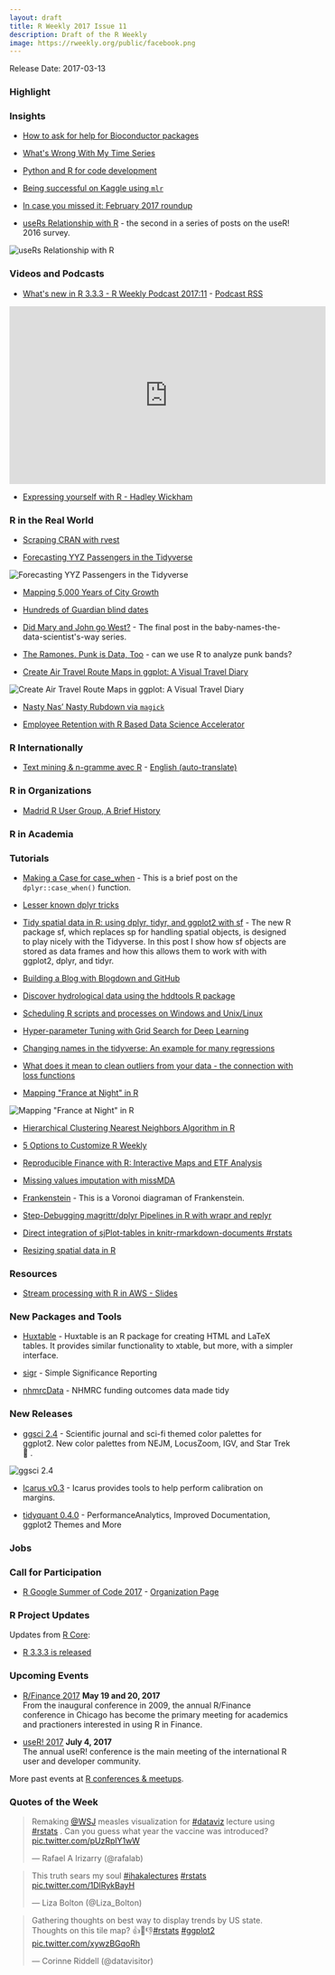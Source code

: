 ```yaml
---
layout: draft
title: R Weekly 2017 Issue 11
description: Draft of the R Weekly
image: https://rweekly.org/public/facebook.png
---
```


Release Date: 2017-03-13

### Highlight



### Insights

+ [How to ask for help for Bioconductor packages](https://lcolladotor.github.io/2017/03/06/How-to-ask-for-help-for-Bioconductor-packages/)

+ [What's Wrong With My Time Series](http://multithreaded.stitchfix.com/blog/2017/02/28/whats-wrong-with-my-time-series/)

+ [Python and R for code development](http://optimallog.blogspot.com/2017/03/python-and-r-for-code-development.html)

+ [Being successful on Kaggle using `mlr`](https://mlr-org.github.io/Being-successful-on-Kaggle-using-mlr/)

+ [In case you missed it: February 2017 roundup](http://blog.revolutionanalytics.com/2017/03/in-case-you-missed-it-february-2017-roundup.html)

+ [useRs Relationship with R](https://forwards.github.io/blog/2017/03/11/users-relationship-with-r/) - the second in a series of posts on the useR! 2016 survey.

![useRs Relationship with R](https://forwards.github.io/blog/2017/03/11/users-relationship-with-r/figures/unnamed-chunk-6-1.png)

### Videos and Podcasts

+ [What's new in R 3.3.3 - R Weekly Podcast 2017:11](https://www.youtube.com/watch?v=419Mxr0GgNU) - [Podcast RSS](https://feeds.feedburner.com/rweeklypodcast?format=xml)

<iframe width="560" height="315" src="https://www.youtube.com/embed/eSMaX2lNgHc" frameborder="0" allowfullscreen></iframe>

+ [Expressing yourself with R - Hadley Wickham](https://www.youtube.com/watch?v=1POb5fx_m3I)

### R in the Real World

+ [Scraping CRAN with rvest](http://juliasilge.com/blog/Scraping-CRAN/)

+ [Forecasting YYZ Passengers in the Tidyverse](http://unconj.ca/blog/forecasting-yyz-passengers-in-the-tidyverse.html)

![Forecasting YYZ Passengers in the Tidyverse](https://raw.githubusercontent.com/rweekly/image/master/2017-03/11-narrative-plot-1.png)

+ [Mapping 5,000 Years of City Growth](http://spatial.ly/2017/03/mapping-5000-yea)

+ [Hundreds of Guardian blind dates](http://masalmon.github.io/2017/03/07/blinddates/)

+ [Did Mary and John go West?](http://staff.math.su.se/hoehle/blog/2017/03/06/spacetimenames.html) - The final post in the baby-names-the-data-scientist's-way series.

+ [The Ramones. Punk is Data, Too](http://r-blog.salvaggio.net/?p=521) - can we use R to analyze punk bands?

+ [Create Air Travel Route Maps in ggplot: A Visual Travel Diary](http://r.prevos.net/create-air-travel-route-maps/)

![Create Air Travel Route Maps in ggplot: A Visual Travel Diary](https://raw.githubusercontent.com/rweekly/image/master/2017-03/11-flights.png)

+ [Nasty Nas’ Nasty Rubdown via `magick`](https://mikejacktzen.wordpress.com/2017/03/04/nasty-nas-nasty-rubdown-via-magick/)

+ [Employee Retention with R Based Data Science Accelerator](http://blog.revolutionanalytics.com/2017/03/employee-retention.html)


### R Internationally

+ [Text mining & n-gramme avec R](http://www.thinkr.fr/text-mining-n-gramme-avec-r/) - [English (auto-translate)](http://translate.google.com/translate?hl=&sl=fr&tl=en&u=http://www.thinkr.fr/text-mining-n-gramme-avec-r/)


### R in Organizations

+ [Madrid R User Group, A Brief History](https://www.rstudio.com/rviews/2017/03/10/madrid-r-user-group-a-brief-history/)

### R in Academia



### Tutorials

+ [Making a Case for case_when](https://rud.is/b/2017/03/10/making-a-case-for-case_when/) - This is a brief post on the `dplyr::case_when()` function.

+ [Lesser known dplyr tricks](http://www.brodrigues.co/blog/2017-02-17-lesser_known_tricks/)

+ [Tidy spatial data in R: using dplyr, tidyr, and ggplot2 with sf](http://strimas.com/r/tidy-sf/) - The new R package sf, which replaces sp for handling spatial objects, is designed to play nicely with the Tidyverse. In this post I show how sf objects are stored as data frames and how this allows them to work with with ggplot2, dplyr, and tidyr. 

+ [Building a Blog with Blogdown and GitHub](https://tclavelle.github.io/blog/blogdown_github/)

+ [Discover hydrological data using the hddtools R package](https://ropensci.org/blog/blog/2017/03/07/hddtools)

+ [Scheduling R scripts and processes on Windows and Unix/Linux](http://www.bnosac.be/index.php/blog/64-scheduling-r-scripts-and-processes-on-windows-and-unix-linux)

+ [Hyper-parameter Tuning with Grid Search for Deep Learning](https://shiring.github.io/machine_learning/2017/03/07/grid_search)

+ [Changing names in the tidyverse: An example for many regressions](https://statbandit.wordpress.com/2017/03/09/changing-names-in-the-tidyverse-an-example-for-many-regressions/) 

+ [What does it mean to clean outliers from your data - the connection with loss functions](http://eranraviv.com/outliers-and-loss-functions/)

+ [Mapping "France at Night" in R](http://sharpsightlabs.com/blog/mapping-france-night/)

![Mapping "France at Night" in R](https://raw.githubusercontent.com/rweekly/image/master/2017-03/11-france_population_density_small.png)

+ [Hierarchical Clustering Nearest Neighbors Algorithm in R](http://www.aaronschlegel.com/hierarchical-clustering-nearest-neighbors-algorithm-r/)

+ [5 Options to Customize R Weekly](https://blog.rweekly.org/customize-rweekly.html)

+ [Reproducible Finance with R: Interactive Maps and ETF Analysis](https://www.rstudio.com/rviews/2017/03/08/reproducible-finance-with-r-interactive-maps-and-etf-analysis/)

+ [Missing values imputation with missMDA](https://francoishusson.wordpress.com/2017/03/07/204/)

+ [Frankenstein](https://fronkonstin.com/2017/03/07/frankenstein/) - This is a Voronoi diagraman of Frankenstein.

+ [Step-Debugging magrittr/dplyr Pipelines in R with wrapr and replyr](http://www.win-vector.com/blog/2017/03/step-debugging-magrittrdplyr-pipelines-in-r-with-wrapr-and-replyr/)

+ [Direct integration of sjPlot-tables in knitr-rmarkdown-documents #rstats](https://strengejacke.wordpress.com/2017/03/05/direct-integration-of-sjplot-tables-in-knitr-rmarkdown-documents-rstats/)

+ [Resizing spatial data in R](http://firsttimeprogrammer.blogspot.com/2017/03/resizing-spatial-data-in-r.html)

### Resources


+ [Stream processing with R in AWS - Slides](https://cardcorp.github.io/card-open-source/assets/slides/AWR/2017-03-07%20LA%20R%20User%20Group/AWR.pdf)


### New Packages and Tools

+ [Huxtable](https://hughjonesd.github.io/huxtable/) - Huxtable is an R package for creating HTML and LaTeX tables. It provides similar functionality to xtable, but more, with a simpler interface.

+ [sigr](http://www.win-vector.com/blog/2017/03/sigr-simple-significance-reporting/) - Simple Significance Reporting

+ [nhmrcData](https://nsaunders.wordpress.com/2017/03/09/the-nhmrcdata-package-nhmrc-funding-outcomes-data-made-tidy/) - NHMRC funding outcomes data made tidy

### New Releases

<!--
+ [RProtoBuf 0.4.9](http://dirk.eddelbuettel.com/blog/2017/03/06#rprotobuf_0.4.9)
+ [RVowpalWabbit 0.0.9](http://dirk.eddelbuettel.com/blog/2017/03/06#rvowpalwabbit_0.0.9)
+ [RcppGSL 0.3.2](http://dirk.eddelbuettel.com/blog/2017/03/05#rcppgsl_0.3.2)
+ [RcppSMC 0.1.5](http://dirk.eddelbuettel.com/blog/2017/03/05#rcppsmc_0.1.5)
-->

+ [ggsci 2.4](https://ggsci.net/) - Scientific journal and sci-fi themed color palettes for ggplot2. New color palettes from NEJM, LocusZoom, IGV, and Star Trek 🖖 .

![ggsci 2.4](https://raw.githubusercontent.com/rweekly/image/master/2017-03/11-ggsci-update.png)

+ [Icarus v0.3](http://nc233.com/2017/03/announcing-icarus-v0-3/) - Icarus provides tools to help perform calibration on margins.

+ [tidyquant 0.4.0](http://www.business-science.io/code-tools/2017/03/04/tidyquant-update-0-4-0.html) - PerformanceAnalytics, Improved Documentation, ggplot2 Themes and More


### Jobs




### Call for Participation

+ [R Google Summer of Code 2017](https://github.com/rstats-gsoc/gsoc2017/wiki/table%20of%20proposed%20coding%20projects) - [Organization Page](https://summerofcode.withgoogle.com/organizations/4947241283354624/)

### R Project Updates

Updates from [R Core](http://developer.r-project.org/blosxom.cgi/R-devel/NEWS):

+ [R 3.3.3 is released](https://cran.r-project.org/doc/manuals/r-release/NEWS.html)


### Upcoming Events

+ [R/Finance 2017](http://www.rinfinance.com/) **May 19 and 20, 2017**  <br />
From the inaugural conference in 2009, the annual R/Finance conference in Chicago has become the primary meeting for academics and practioners interested in using R in Finance. 

+ [useR! 2017](http://user2017.brussels/) **July 4, 2017** <br />
The annual useR! conference is the main meeting of the international R user and developer community.

More past events at [R conferences & meetups](https://conf.rweekly.org).

### Quotes of the Week

<blockquote class="twitter-tweet" data-lang="en"><p lang="en" dir="ltr">Remaking <a href="https://twitter.com/WSJ">@WSJ</a> measles visualization for <a href="https://twitter.com/hashtag/dataviz?src=hash">#dataviz</a> lecture using <a href="https://twitter.com/hashtag/rstats?src=hash">#rstats</a> . Can you guess what year the vaccine was introduced? <a href="https://t.co/pUzRplY1wW">pic.twitter.com/pUzRplY1wW</a></p>&mdash; Rafael A Irizarry (@rafalab) <a href="https://twitter.com/rafalab/status/839867811497406464"></a></blockquote>

<blockquote class="twitter-tweet" data-lang="en"><p lang="en" dir="ltr">This truth sears my soul <a href="https://twitter.com/hashtag/ihakalectures?src=hash">#ihakalectures</a> <a href="https://twitter.com/hashtag/rstats?src=hash">#rstats</a> <a href="https://t.co/1DlRykBayH">pic.twitter.com/1DlRykBayH</a></p>&mdash; Liza Bolton (@Liza_Bolton) <a href="https://twitter.com/Liza_Bolton/status/839360288382038016"> </a></blockquote>

<blockquote class="twitter-tweet" data-lang="en"><p lang="en" dir="ltr">Gathering thoughts on best way to display trends by US state. Thoughts on this tile map? 👍🤔👎<a href="https://twitter.com/hashtag/rstats?src=hash">#rstats</a> <a href="https://twitter.com/hashtag/ggplot2?src=hash">#ggplot2</a> <a href="https://t.co/xywzBGqoRh">pic.twitter.com/xywzBGqoRh</a></p>&mdash; Corinne Riddell (@datavisitor) <a href="https://twitter.com/datavisitor/status/836648582929330176"> </a></blockquote>
